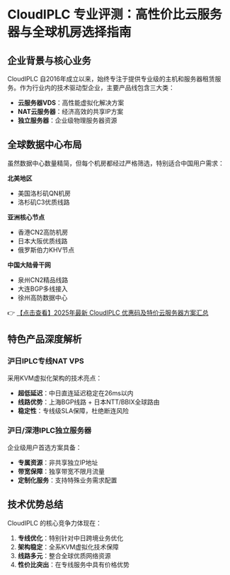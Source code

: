 # CloudIPLC 专业评测：高性价比云服务器与全球机房选择指南

## 企业背景与核心业务
CloudIPLC 自2016年成立以来，始终专注于提供专业级的主机和服务器租赁服务。作为行业内的技术驱动型企业，主要产品线包含三大类：
- **云服务器VDS**：高性能虚拟化解决方案
- **NAT云服务器**：经济高效的共享IP方案
- **独立服务器**：企业级物理服务器资源

## 全球数据中心布局
虽然数据中心数量精简，但每个机房都经过严格筛选，特别适合中国用户需求：

**北美地区**  
- 美国洛杉矶QN机房
- 洛杉矶C3优质线路

**亚洲核心节点**  
- 香港CN2高防机房
- 日本大阪优质线路
- 俄罗斯伯力KHV节点

**中国大陆骨干网**  
- 泉州CN2精品线路
- 大连BGP多线接入
- 徐州高防数据中心

👉 [【点击查看】2025年最新 CloudIPLC 优惠码及特价云服务器方案汇总](https://bit.ly/cloudiplc)

## 特色产品深度解析

### 沪日IPLC专线NAT VPS
采用KVM虚拟化架构的技术亮点：
- **超低延迟**：中日直连延迟稳定在26ms以内
- **线路优势**：上海BGP线路 + 日本NTT/BBIX全球路由
- **稳定性**：专线级SLA保障，杜绝断连风险

### 沪日/深港IPLC独立服务器
企业级用户首选方案具备：
- **专属资源**：非共享独立IP地址
- **带宽保障**：独享带宽不限月流量
- **定制化服务**：支持特殊业务需求配置

## 技术优势总结
CloudIPLC 的核心竞争力体现在：
1. **专线优化**：特别针对中日跨境业务优化
2. **架构稳定**：全系KVM虚拟化技术保障
3. **线路多元**：整合全球优质网络资源
4. **性价比突出**：在专线服务中具有价格优势